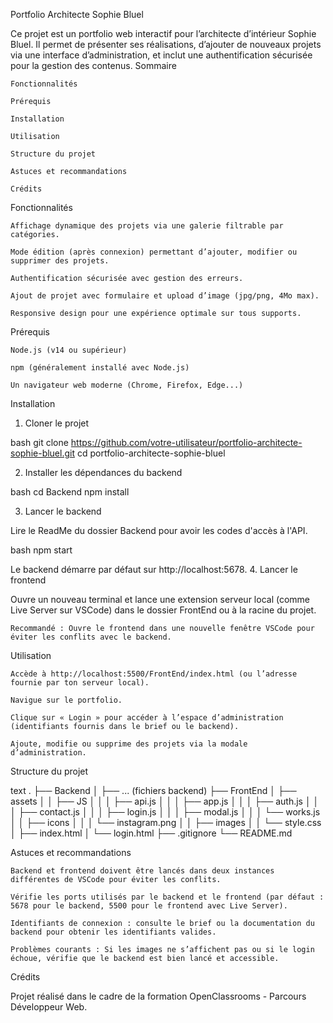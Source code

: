 Portfolio Architecte Sophie Bluel

Ce projet est un portfolio web interactif pour l’architecte d’intérieur Sophie Bluel. Il permet de présenter ses réalisations, d’ajouter de nouveaux projets via une interface d’administration, et inclut une authentification sécurisée pour la gestion des contenus.
Sommaire

    Fonctionnalités

    Prérequis

    Installation

    Utilisation

    Structure du projet

    Astuces et recommandations

    Crédits

Fonctionnalités

    Affichage dynamique des projets via une galerie filtrable par catégories.

    Mode édition (après connexion) permettant d’ajouter, modifier ou supprimer des projets.

    Authentification sécurisée avec gestion des erreurs.

    Ajout de projet avec formulaire et upload d’image (jpg/png, 4Mo max).

    Responsive design pour une expérience optimale sur tous supports.

Prérequis

    Node.js (v14 ou supérieur)

    npm (généralement installé avec Node.js)

    Un navigateur web moderne (Chrome, Firefox, Edge...)

Installation
1. Cloner le projet

bash
git clone https://github.com/votre-utilisateur/portfolio-architecte-sophie-bluel.git
cd portfolio-architecte-sophie-bluel

2. Installer les dépendances du backend

bash
cd Backend
npm install

3. Lancer le backend

Lire le ReadMe du dossier Backend pour avoir les codes d'accès à l'API.

bash
npm start

Le backend démarre par défaut sur http://localhost:5678.
4. Lancer le frontend

Ouvre un nouveau terminal et lance une extension serveur local (comme Live Server sur VSCode) dans le dossier FrontEnd ou à la racine du projet.

    Recommandé : Ouvre le frontend dans une nouvelle fenêtre VSCode pour éviter les conflits avec le backend.

Utilisation

    Accède à http://localhost:5500/FrontEnd/index.html (ou l’adresse fournie par ton serveur local).

    Navigue sur le portfolio.

    Clique sur « Login » pour accéder à l’espace d’administration (identifiants fournis dans le brief ou le backend).

    Ajoute, modifie ou supprime des projets via la modale d’administration.

Structure du projet

text
.
├── Backend
│   ├── ... (fichiers backend)
├── FrontEnd
│   ├── assets
│   │   ├── JS
│   │   │   ├── api.js
│   │   │   ├── app.js
│   │   │   ├── auth.js
│   │   │   ├── contact.js
│   │   │   ├── login.js
│   │   │   ├── modal.js
│   │   │   └── works.js
│   │   ├── icons
│   │   │   └── instagram.png
│   │   ├── images
│   │   └── style.css
│   ├── index.html
│   └── login.html
├── .gitignore
└── README.md

Astuces et recommandations

    Backend et frontend doivent être lancés dans deux instances différentes de VSCode pour éviter les conflits.

    Vérifie les ports utilisés par le backend et le frontend (par défaut : 5678 pour le backend, 5500 pour le frontend avec Live Server).

    Identifiants de connexion : consulte le brief ou la documentation du backend pour obtenir les identifiants valides.

    Problèmes courants : Si les images ne s’affichent pas ou si le login échoue, vérifie que le backend est bien lancé et accessible.

Crédits

Projet réalisé dans le cadre de la formation OpenClassrooms - Parcours Développeur Web.
